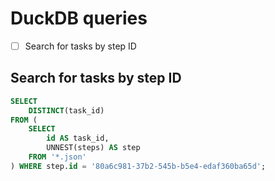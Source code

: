 # DuckDB queries

- [ ] Search for tasks by step ID

## Search for tasks by step ID

```sql
SELECT 
    DISTINCT(task_id) 
FROM (
    SELECT 
        id AS task_id, 
        UNNEST(steps) AS step 
    FROM '*.json'
) WHERE step.id = '80a6c981-37b2-545b-b5e4-edaf360ba65d';
```
